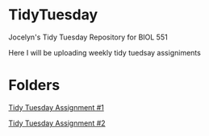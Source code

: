 # TidyTuesday
Jocelyn's Tidy Tuesday Repository for BIOL 551

Here I will be uploading weekly tidy tuedsay assigniments


# Folders
[Tidy Tuesday Assignment #1](https://github.com/jmartinezrico/TidyTuesday/tree/main/Tidy_Tuesday_1)

[Tidy Tuesday Assignment #2](https://github.com/jmartinezrico/TidyTuesday/tree/main/Tidy_Tuesday_2)
